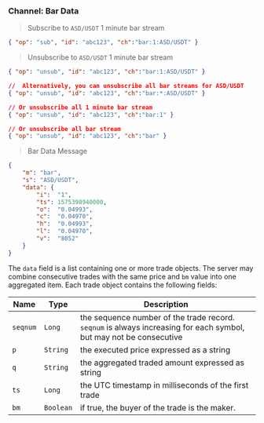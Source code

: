 ### Channel: Bar Data 

> Subscribe to `ASD/USDT` 1 minute bar stream

```json
{ "op": "sub", "id": "abc123", "ch":"bar:1:ASD/USDT" }
```

> Unsubscribe to `ASD/USDT` 1 minute bar stream

```json
{ "op": "unsub", "id": "abc123", "ch":"bar:1:ASD/USDT" }

//  Alternatively, you can unsubscribe all bar streams for ASD/USDT
{ "op": "unsub", "id": "abc123", "ch":"bar:*:ASD/USDT" }

// Or unsubscribe all 1 minute bar stream
{ "op": "unsub", "id": "abc123", "ch":"bar:1" }

// Or unsubscribe all bar stream
{ "op": "unsub", "id": "abc123", "ch":"bar" }
```

> Bar Data Message 

```json
{
    "m": "bar",
    "s": "ASD/USDT",    
    "data": {
        "i":  "1",
        "ts": 1575398940000,
        "o":  "0.04993",
        "c":  "0.04970",
        "h":  "0.04993",
        "l":  "0.04970",
        "v":  "8052"
    }
}
```

The `data` field is a list containing one or more trade objects. The server may combine consecutive trades with the same price and `bm` 
value into one aggregated item. Each trade object contains the following fields:

 Name     | Type       | Description                                                                                    
--------- | ---------- | ---------------------------------------------------------------------------------------------- 
 `seqnum` | `Long`     | the sequence number of the trade record. `seqnum` is always increasing for each symbol, but may not be consecutive 
 `p`      | `String`   | the executed price expressed as a string                                                       
 `q`      | `String`   | the aggregated traded amount expressed as string                                               
 `ts`     | `Long`     | the UTC timestamp in milliseconds of the first trade                                           
 `bm`     | `Boolean`  | if true, the buyer of the trade is the maker.

